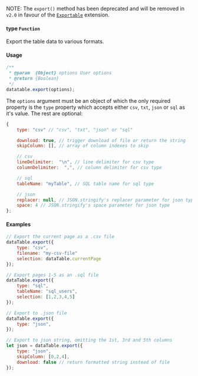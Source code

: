 NOTE: The `export()` method has been deprecated and will be removed in `v2.0` in favour of the [`Exportable`](https://github.com/Mobius1/Exportable) extension.

#### type `Function`

Export the table data to various formats.

#### Usage
```javascript
/**
 * @param  {Object} options User options
 * @return {Boolean}
 */
datatable.export(options);
```

The `options` argument must be an object of which the only required property is the `type` property which accepts either `csv`, `txt`, `json` or `sql` as it's value. The rest are optional:

```javascript
{
    type: "csv" // "csv", "txt", "json" or "sql"

    download: true, // trigger download of file or return the string
    skipColumn: [], // array of column indexes to skip

    // csv
    lineDelimiter:  "\n", // line delimiter for csv type
    columnDelimiter:  ",", // column delimiter for csv type

    // sql
    tableName: "myTable", // SQL table name for sql type

    // json
    replacer: null, // JSON.stringify's replacer parameter for json type
    space: 4 // JSON.stringify's space parameter for json type
};
```

#### Examples

```javascript
// Export the current page as a .csv file
dataTable.export({
    type: "csv",
    filename: "my-csv-file"
    selection: dataTable.currentPage
});
```

```javascript
// Export pages 1-5 as an .sql file
dataTable.export({
    type: "sql",
    tableName: "sql_users",
    selection: [1,2,3,4,5]
});
```

```javascript
// Export to .json file
dataTable.export({
    type: "json",
});
```

```javascript
// Export to json string, omitting the 1st, 3rd and 5th columns
let json = dataTable.export({
    type: "json",
    skipColumn: [0,2,4],
    download: false // return formatted string instead of file
});
```